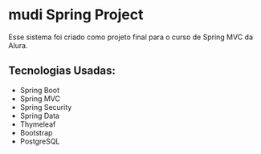 # mudi Spring Project
Esse sistema foi criado como projeto final para o curso de Spring MVC da Alura.
## Tecnologias Usadas:
- Spring Boot
- Spring MVC
- Spring Security
- Spring Data
- Thymeleaf
- Bootstrap
- PostgreSQL
